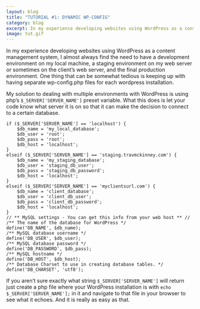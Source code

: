 ```yaml
---              
layout: blog
title: "TUTORIAL #1: DYNAMIC WP-CONFIG"
category: blog
excerpt: In my experience developing websites using WordPress as a content management system, I almost always find the need to have a development environment on my local machine, a staging environment on my web server or sometimes on the client’s web server, and the final production environment. One thing that can be somewhat tedious is keeping up with having separate wp-config.php files for each wordpress installation.
image: tut.gif
---
```

In my experience developing websites using WordPress as a content management system, I almost always find the need to have a development environment on my local machine, a staging environment on my web server or sometimes on the client’s web server, and the final production environment. One thing that can be somewhat tedious is keeping up with having separate wp-config.php files for each wordpress installation.

My solution to dealing with multiple environments with WordPress is using php’s `$_SERVER['SERVER_NAME']` preset variable. What this does is let your code know what server it is on so that it can make the decision to connect to a certain database.

    if ($_SERVER['SERVER_NAME'] == 'localhost') {
        $db_name = 'my_local_database';
        $db_user = 'root';
        $db_pass = 'root';
        $db_host = 'localhost';
    }
    elseif ($_SERVER['SERVER_NAME'] == 'staging.travmckinney.com') {
        $db_name = 'my_staging_database';
        $db_user = 'staging_db_user';
        $db_pass = 'staging_db_password';
        $db_host = 'localhost';
    }
    elseif ($_SERVER['SERVER_NAME'] == 'myclientsurl.com') {
        $db_name = 'client_database';
        $db_user = 'client_db_user';
        $db_pass = 'client_db_password';
        $db_host = 'localhost';
    }
    // ** MySQL settings - You can get this info from your web host ** //
    /** The name of the database for WordPress */
    define('DB_NAME', $db_name);
    /** MySQL database username */
    define('DB_USER', $db_user);
    /** MySQL database password */
    define('DB_PASSWORD', $db_pass);
    /** MySQL hostname */
    define('DB_HOST', $db_host);
    /** Database Charset to use in creating database tables. */
    define('DB_CHARSET', 'utf8');

If you aren’t sure exactly what string `$_SERVER['SERVER_NAME']` will return just create a php file where your WordPress installation is with `echo $_SERVER['SERVER_NAME'];` in it and navigate to that file in your browser to see what it echoes. And it is really as easy as that.